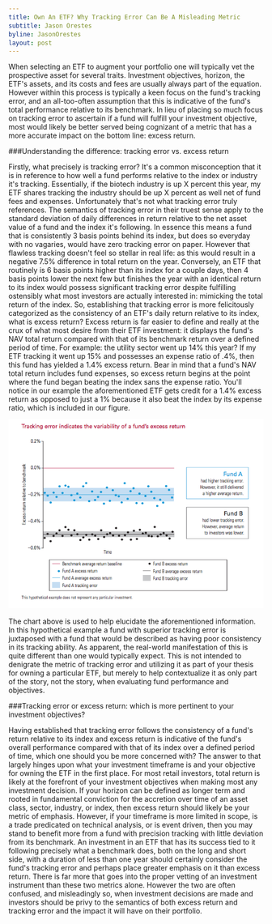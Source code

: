 ```yaml
---
title: Own An ETF? Why Tracking Error Can Be A Misleading Metric
subtitle: Jason Orestes
byline: JasonOrestes
layout: post
---
```


When selecting an ETF to augment your portfolio one will typically vet the prospective asset for several traits. Investment objectives, horizon, the ETF's assets, and its costs and fees are usually always part of the equation. However within this process is typically a keen focus on the fund's tracking error, and an all-too-often assumption that this is indicative of the fund's total performance relative to its benchmark. In lieu of placing so much focus on tracking error to ascertain if a fund will fulfill your investment objective, most would likely be better served being cognizant of a metric that has a more accurate impact on the bottom line: excess return.

###Understanding the difference: tracking error vs. excess return

Firstly, what precisely is tracking error? It's a common misconception that it is in reference to how well a fund performs relative to the index or industry it's tracking. Essentially, if the biotech industry is up X percent this year, my ETF shares tracking the industry should be up X percent as well net of fund fees and expenses. Unfortunately that's not what tracking error truly references. The semantics of tracking error in their truest sense apply to the standard deviation of daily differences in return relative to the net asset value of a fund and the index it's following. In essence this means a fund that is consistently 3 basis points behind its index, but does so everyday with no vagaries, would have zero tracking error on paper. However that flawless tracking doesn't feel so stellar in real life: as this would result in a negative 7.5% difference in total return on the year. Conversely, an ETF that routinely is 6 basis points higher than its index for a couple days, then 4 basis points lower the next few but finishes the year with an identical return to its index would possess significant tracking error despite fulfilling ostensibly what most investors are actually interested in: mimicking the total return of the index.
So, establishing that tracking error is more felicitously categorized as the consistency of an ETF's daily return relative to its index, what is excess return? Excess return is far easier to define and really at the crux of what most desire from their ETF investment: it displays the fund's NAV total return compared with that of its benchmark return over a defined period of time. For example: the utility sector went up 14% this year? If my ETF tracking it went up 15% and possesses an expense ratio of .4%, then this fund has yielded a 1.4% excess return.
Bear in mind that a fund's NAV total return includes fund expenses, so excess return begins at the point where the fund began beating the index sans the expense ratio. You'll notice in our example the aforementioned ETF gets credit for a 1.4% excess return as opposed to just a 1% because it also beat the index by its expense ratio, which is included in our figure.

<img class="img-responsive" src="/images/img1.png">

The chart above is used to help elucidate the aforementioned information. In this hypothetical example a fund with superior tracking error is juxtaposed with a fund that would be described as having poor consistency in its tracking ability. As apparent, the real-world manifestation of this is quite different than one would typically expect. This is not intended to denigrate the metric of tracking error and utilizing it as part of your thesis for owning a particular ETF, but merely to help contextualize it as only part of the story, not the story, when evaluating fund performance and objectives.

###Tracking error or excess return: which is more pertinent to your investment objectives?

Having established that tracking error follows the consistency of a fund's return relative to its index and excess return is indicative of the fund's overall performance compared with that of its index over a defined period of time, which one should you be more concerned with? The answer to that largely hinges upon what your investment timeframe is and your objective for owning the ETF in the first place.
For most retail investors, total return is likely at the forefront of your investment objectives when making most any investment decision. If your horizon can be defined as longer term and rooted in fundamental conviction for the accretion over time of an asset class, sector, industry, or index, then excess return should likely be your metric of emphasis. However, if your timeframe is more limited in scope, is a trade predicated on technical analysis, or is event driven, then you may stand to benefit more from a fund with precision tracking with little deviation from its benchmark. An investment in an ETF that has its success tied to it following precisely what a benchmark does, both on the long and short side, with a duration of less than one year should certainly consider the fund's tracking error and perhaps place greater emphasis on it than excess return.
There is far more that goes into the proper vetting of an investment instrument than these two metrics alone. However the two are often confused, and misleadingly so, when investment decisions are made and investors should be privy to the semantics of both excess return and tracking error and the impact it will have on their portfolio.